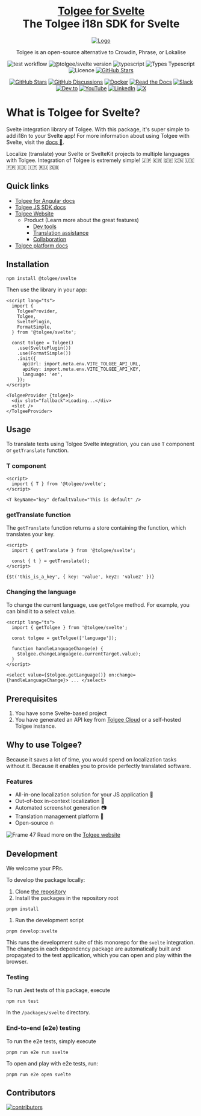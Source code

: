 <!-- This file was generated using pnpm generate-readmes script 
        
        Don't edit this file. Edit the README.md.njk. Macros can be found in readmeMacros/macros.njk
        
        -->

<h1 align="center" style="border-bottom: none">
    <b>
        <a href="https://tolgee.io">Tolgee for Svelte</a><br>
    </b>
    The Tolgee i18n SDK for Svelte
    <br>
</h1>

<div align="center">

[![Logo](https://user-images.githubusercontent.com/18496315/188628892-33fcc282-26f1-4035-8105-95952bd93de9.svg)](https://tolgee.io)

Tolgee is an open-source alternative to Crowdin, Phrase, or Lokalise

![test workflow](https://github.com/tolgee/tolgee-js/actions/workflows/test.yml/badge.svg)  ![@tolgee/svelte version](https://img.shields.io/npm/v/@tolgee/svelte?label=@tolgee/svelte) 
![typescript](https://img.shields.io/github/languages/top/tolgee/tolgee-js)
![Types Typescript](https://img.shields.io/badge/Types-Typescript-blue)
![Licence](https://img.shields.io/github/license/tolgee/tolgee-js)
[![GitHub Stars](https://img.shields.io/github/stars/tolgee/tolgee-js?style=social&label=Tolgee%20JS)](https://github.com/tolgee/tolgee-js)

[![GitHub Stars](https://img.shields.io/github/stars/tolgee/tolgee-platform?style=social&label=Tolgee%20Platform)](https://github.com/tolgee/tolgee-platform)
[![GitHub Discussions](https://img.shields.io/github/discussions/tolgee/tolgee-platform)](https://github.com/tolgee/tolgee-platform/discussions)
[![Docker](https://img.shields.io/badge/Docker-2496ED?logo=docker&logoColor=fff)](https://hub.docker.com/repository/docker/tolgee/tolgee)
[![Read the Docs](https://img.shields.io/badge/Read%20the%20Docs-8CA1AF?logo=readthedocs&logoColor=fff)](https://docs.tolgee.io/)
[![Slack](https://img.shields.io/badge/Slack-4A154B?logo=slack&logoColor=fff)](https://join.slack.com/t/tolgeecommunity/shared_invite/zt-2zp55d175-_agXTfKKVbf1BYXlKlmwbA)
[![Dev.to](https://img.shields.io/badge/Dev.to-tolgee_i18n?logo=devdotto&logoColor=white)](https://dev.to/tolgee_i18n)
[![YouTube](https://img.shields.io/badge/YouTube-%23FF0000.svg?logo=YouTube&logoColor=white)](https://www.youtube.com/@tolgee)
[![LinkedIn](https://custom-icon-badges.demolab.com/badge/LinkedIn-0A66C2?logo=linkedin-white&logoColor=fff)](https://www.linkedin.com/company/tolgee/)
[![X](https://img.shields.io/badge/X-%23000000.svg?logo=X&logoColor=white)](https://x.com/Tolgee_i18n)

</div>



# What is Tolgee for Svelte?
Svelte integration library of Tolgee. With this package, it's super simple to add i18n to your Svelte app!
For more information about using Tolgee with Svelte, visit the [docs 📖](https://tolgee.io/integrations/svelte).

Localize (translate) your Svelte or SvelteKit projects to multiple languages with Tolgee.
Integration of Tolgee is extremely simple! 🇯🇵 🇰🇷 🇩🇪 🇨🇳 🇺🇸 🇫🇷 🇪🇸 🇮🇹 🇷🇺 🇬🇧


## Quick links
- [Tolgee for Angular docs](https://tolgee.io/js-sdk/5.0.0-alpha.1/integrations/svelte/installation)
- [Tolgee JS SDK docs](https://tolgee.io/js-sdk)
- [Tolgee Website](https://tolgee.io)
    - Product (Learn more about the great features)
        - [Dev tools](https://tolgee.io/features/dev-tools)
        - [Translation assistance](https://tolgee.io/features/translation-assistance)
        - [Collaboration](https://tolgee.io/features/collaboration)
- [Tolgee platform docs](https://tolgee.io/platform)
  


## Installation

```
npm install @tolgee/svelte
```


Then use the library in your app:

```svelte
<script lang="ts">
  import {
    TolgeeProvider,
    Tolgee,
    SveltePlugin,
    FormatSimple,
  } from '@tolgee/svelte';

  const tolgee = Tolgee()
    .use(SveltePlugin())
    .use(FormatSimple())
    .init({
      apiUrl: import.meta.env.VITE_TOLGEE_API_URL,
      apiKey: import.meta.env.VITE_TOLGEE_API_KEY,
      language: 'en',
    });
</script>

<TolgeeProvider {tolgee}>
  <div slot="fallback">Loading...</div>
  <slot />
</TolgeeProvider>
```

## Usage

To translate texts using Tolgee Svelte integration, you can use `T` component or `getTranslate` function.

### T component

```svelte
<script>
  import { T } from '@tolgee/svelte';
</script>

<T keyName="key" defaultValue="This is default" />
```

### getTranslate function

The `getTranslate` function returns a store containing the function, which translates your key.

```svelte
<script>
  import { getTranslate } from '@tolgee/svelte';

  const { t } = getTranslate();
</script>

{$t('this_is_a_key', { key: 'value', key2: 'value2' })}
```

### Changing the language

To change the current language, use `getTolgee` method. For example, you can bind it to a select value.

```svelte
<script lang="ts">
  import { getTolgee } from '@tolgee/svelte';

  const tolgee = getTolgee(['language']);

  function handleLanguageChange(e) {
    $tolgee.changeLanguage(e.currentTarget.value);
  }
</script>

<select value={$tolgee.getLanguage()} on:change={handleLanguageChange}> ... </select>
```


## Prerequisites

1. You have some Svelte-based project
2. You have generated an API key from [Tolgee Cloud](https://app.tolgee.io) or a self-hosted Tolgee instance.
   


## Why to use Tolgee?
Because it saves a lot of time, you would spend on localization tasks without it. Because it enables you to provide perfectly translated software.

### Features

- All-in-one localization solution for your JS application 🙌
- Out-of-box in-context localization 🎉
- Automated screenshot generation 📷
- Translation management platform 🎈
- Open-source 🔥

![Frame 47](https://user-images.githubusercontent.com/18496315/188637819-ac4eb02d-7859-4ca8-9807-27818a52782d.png)
Read more on the [Tolgee website](https://tolgee.io)


## Development

We welcome your PRs.

To develop the package locally:
1. Clone [the repository](https://github.com/tolgee/tolgee-js)
1. Install the packages in the repository root
```
pnpm install
```


1. Run the development script
```
pnpm develop:svelte
```
This runs the development suite of this monorepo for the `svelte` integration. The changes in each dependency package are
automatically built and propagated to the test application, which you can open and play within the browser.




### Testing

To run Jest tests of this package, execute
```
npm run test
```
In the `/packages/svelte` directory.




### End-to-end (e2e) testing
To run the e2e tests, simply execute
```
pnpm run e2e run svelte
```

To open and play with e2e tests, run:
```
pnpm run e2e open svelte
```



## Contributors

<a href="https://github.com/tolgee/tolgee-platform/graphs/contributors">
  <img alt="contributors" src="https://contrib.rocks/image?repo=tolgee/tolgee-js"/>
</a>

